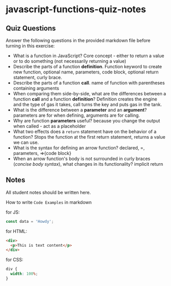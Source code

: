 # javascript-functions-quiz-notes

## Quiz Questions

Answer the following questions in the provided markdown file before turning in this exercise:

- What is a function in JavaScript?
  Core concept - either to return a value or to do something (not necessarily returning a value)
- Describe the parts of a function **definition**.
  Function keyword to create new function, optional name, parameters, code block, optional return statement, curly brace.
- Describe the parts of a function **call**.
  name of function with parentheses containing arguments
- When comparing them side-by-side, what are the differences between a function **call** and a function **definition**?
  Definition creates the engine and the type of gas it takes, call turns the key and puts gas in the tank.
- What is the difference between a **parameter** and an **argument**?
  parameters are for when defining, arguments are for calling.
- Why are function **parameters** useful?
  because you change the output when called - act as a placeholder
- What two effects does a `return` statement have on the behavior of a function?
  Stops the function at the first return statement, returns a value we can use.
- What is the syntax for defining an arrow function?
  declared, =, parameters, =>{code block}
- When an arrow function's body is not surrounded in curly braces (_concise body syntax_), what changes in its functionality?
  implicit return

## Notes

All student notes should be written here.

How to write `Code Examples` in markdown

for JS:

```javascript
const data = 'Howdy';
```

for HTML:

```html
<div>
  <p>This is text content</p>
</div>
```

for CSS:

```css
div {
  width: 100%;
}
```
